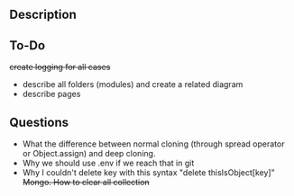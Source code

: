 ## Description

## To-Do

<del> create logging for all cases </del>

- describe all folders (modules) and create a related diagram
- describe pages

## Questions

- What the difference between normal cloning (through spread operator or Object.assign) and deep cloning.
- Why we should use .env if we reach that in git
- Why I couldn't delete key with this syntax "delete thisIsObject[key]"
  <del> Mongo. How to clear all collection </del>
